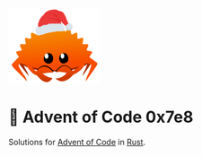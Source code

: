 <img src="./.assets/christmas_ferris.png" width="164">

# 🎄 Advent of Code 0x7e8

Solutions for [Advent of Code](https://adventofcode.com/) in [Rust](https://www.rust-lang.org/).

<!--- advent_readme_stars table --->

<!--- benchmarking table --->
